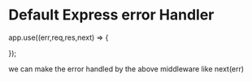 # Default Express error Handler

app.use((err,req,res,next) => {

});

we can make the error handled by the above middleware like
next(err)
